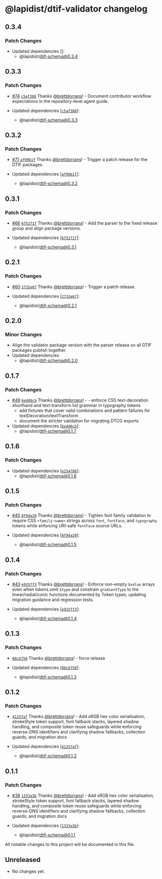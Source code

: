 # @lapidist/dtif-validator changelog

## 0.3.4

### Patch Changes

- Updated dependencies []:
  - @lapidist/dtif-schema@0.3.4

## 0.3.3

### Patch Changes

- [#74](https://github.com/bylapidist/dtif/pull/74) [`c5af388`](https://github.com/bylapidist/dtif/commit/c5af38890d09da7360eb20c337a9ebcf1b58dcb3) Thanks [@brettdorrans](https://github.com/brettdorrans)! - Document contributor workflow expectations in the repository-level agent guide.

- Updated dependencies [[`c5af388`](https://github.com/bylapidist/dtif/commit/c5af38890d09da7360eb20c337a9ebcf1b58dcb3)]:
  - @lapidist/dtif-schema@0.3.3

## 0.3.2

### Patch Changes

- [#71](https://github.com/bylapidist/dtif/pull/71) [`af99b1f`](https://github.com/bylapidist/dtif/commit/af99b1f5ed2f506788e45869b6c575521ab3a3bd) Thanks [@brettdorrans](https://github.com/brettdorrans)! - Trigger a patch release for the DTIF packages.

- Updated dependencies [[`af99b1f`](https://github.com/bylapidist/dtif/commit/af99b1f5ed2f506788e45869b6c575521ab3a3bd)]:
  - @lapidist/dtif-schema@0.3.2

## 0.3.1

### Patch Changes

- [#66](https://github.com/bylapidist/dtif/pull/66) [`675271f`](https://github.com/bylapidist/dtif/commit/675271f8a75b8eb4b672822d09e1435cd4ba4033) Thanks [@brettdorrans](https://github.com/brettdorrans)! - Add the parser to the fixed release group and align package versions.

- Updated dependencies [[`675271f`](https://github.com/bylapidist/dtif/commit/675271f8a75b8eb4b672822d09e1435cd4ba4033)]:
  - @lapidist/dtif-schema@0.3.1

## 0.2.1

### Patch Changes

- [#60](https://github.com/bylapidist/dtif/pull/60) [`2732e67`](https://github.com/bylapidist/dtif/commit/2732e67888b5c83624a11dc086677790a4b51955) Thanks [@brettdorrans](https://github.com/brettdorrans)! - Trigger a patch release.

- Updated dependencies [[`2732e67`](https://github.com/bylapidist/dtif/commit/2732e67888b5c83624a11dc086677790a4b51955)]:
  - @lapidist/dtif-schema@0.2.1

## 0.2.0

### Minor Changes

- Align the validator package version with the parser release so all DTIF
  packages publish together.
- Updated dependencies
  - @lapidist/dtif-schema@0.2.0

## 0.1.7

### Patch Changes

- [#49](https://github.com/bylapidist/dtif/pull/49) [`6edd6cb`](https://github.com/bylapidist/dtif/commit/6edd6cbc6c61279bdc8a0aae229fbd6a58f60224) Thanks [@brettdorrans](https://github.com/brettdorrans)! - - enforce CSS text-decoration shorthand and text-transform list grammar in typography tokens
  - add fixtures that cover valid combinations and pattern failures for textDecoration/textTransform
  - document the stricter validation for migrating DTCG exports
- Updated dependencies [[`6edd6cb`](https://github.com/bylapidist/dtif/commit/6edd6cbc6c61279bdc8a0aae229fbd6a58f60224)]:
  - @lapidist/dtif-schema@0.1.7

## 0.1.6

### Patch Changes

- Updated dependencies [[`e254786`](https://github.com/bylapidist/dtif/commit/e254786ab4998dbc7c3d07edac3f152fa0fe2bbe)]:
  - @lapidist/dtif-schema@0.1.6

## 0.1.5

### Patch Changes

- [#45](https://github.com/bylapidist/dtif/pull/45) [`8f94a29`](https://github.com/bylapidist/dtif/commit/8f94a2968d90941b2f7f8c2f881273c7799730e0) Thanks [@brettdorrans](https://github.com/brettdorrans)! - Tighten font family validation to require CSS `<family-name>` strings across `font`, `fontFace`, and `typography` tokens while enforcing URI-safe `fontFace` source URLs.

- Updated dependencies [[`8f94a29`](https://github.com/bylapidist/dtif/commit/8f94a2968d90941b2f7f8c2f881273c7799730e0)]:
  - @lapidist/dtif-schema@0.1.5

## 0.1.4

### Patch Changes

- [#43](https://github.com/bylapidist/dtif/pull/43) [`e915ff3`](https://github.com/bylapidist/dtif/commit/e915ff3d8945280fe99eaefb82728872557c5678) Thanks [@brettdorrans](https://github.com/brettdorrans)! - Enforce non-empty `$value` arrays even when tokens omit `$type` and constrain `gradientType` to the linear/radial/conic functions documented by Token types, updating migration guidance and regression tests.

- Updated dependencies [[`e915ff3`](https://github.com/bylapidist/dtif/commit/e915ff3d8945280fe99eaefb82728872557c5678)]:
  - @lapidist/dtif-schema@0.1.4

## 0.1.3

### Patch Changes

- [`08c6750`](https://github.com/bylapidist/dtif/commit/08c6750655ca8f5908e199b2fb4e0e9801be3788) Thanks [@brettdorrans](https://github.com/brettdorrans)! - force release

- Updated dependencies [[`08c6750`](https://github.com/bylapidist/dtif/commit/08c6750655ca8f5908e199b2fb4e0e9801be3788)]:
  - @lapidist/dtif-schema@0.1.3

## 0.1.2

### Patch Changes

- [`41257af`](https://github.com/bylapidist/dtif/commit/41257af19b8999d719fc56a5ae6d8ba3bda90362) Thanks [@brettdorrans](https://github.com/brettdorrans)! - Add sRGB hex color serialisation, strokeStyle token support, font fallback stacks, layered shadow handling, and composite token reuse safeguards while enforcing reverse-DNS identifiers and clarifying shadow fallbacks, collection guards, and migration docs

- Updated dependencies [[`41257af`](https://github.com/bylapidist/dtif/commit/41257af19b8999d719fc56a5ae6d8ba3bda90362)]:
  - @lapidist/dtif-schema@0.1.2

## 0.1.1

### Patch Changes

- [#38](https://github.com/bylapidist/dtif/pull/38) [`1333a3b`](https://github.com/bylapidist/dtif/commit/1333a3b8caa1532aa86cafc4b0399e1a19a1baaf) Thanks [@brettdorrans](https://github.com/brettdorrans)! - Add sRGB hex color serialisation, strokeStyle token support, font fallback stacks, layered shadow handling, and composite token reuse safeguards while enforcing reverse-DNS identifiers and clarifying shadow fallbacks, collection guards, and migration docs

- Updated dependencies [[`1333a3b`](https://github.com/bylapidist/dtif/commit/1333a3b8caa1532aa86cafc4b0399e1a19a1baaf)]:
  - @lapidist/dtif-schema@0.1.1

All notable changes to this project will be documented in this file.

## Unreleased

- No changes yet.
